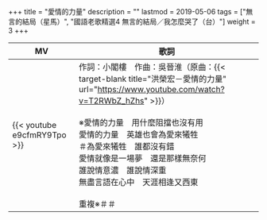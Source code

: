 +++
title = "愛情的力量"
description = ""
lastmod = 2019-05-06
tags = ["無言的結局（星馬）", "國語老歌精選4 無言的結局／我怎麼哭了（台）"]
weight = 3
+++

MV  | 歌詞  
--------------|-------
{{< youtube e9cfmRY9Tpo >}}|作詞：小閣樓　作曲：吳晉淮（原曲：{{< target-blank title="洪榮宏－愛情的力量" url="https://www.youtube.com/watch?v=T2RWbZ_hZhs" >}}）<br/><br/>※愛情的力量　用什麼阻擋也沒有用<br/>愛情的力量　英雄也會為愛來犧牲<br/>＃為愛來犧牲　誰都沒有錯<br/>愛情就像是一場夢　還是那樣無奈何<br/>誰說情意濃　誰說情深重<br/>無盡言語在心中　天涯相逢又西東<br/><br/>重複※＃＃